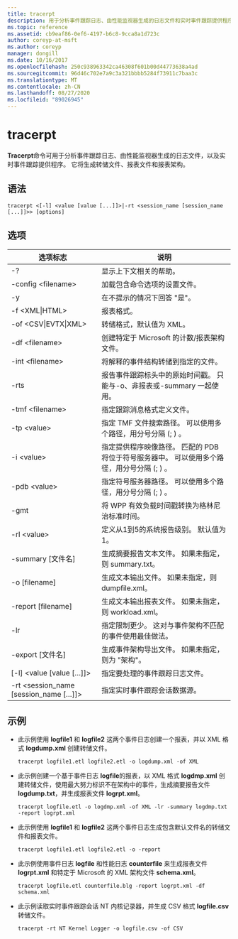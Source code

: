 ```yaml
---
title: tracerpt
description: 用于分析事件跟踪日志、由性能监视器生成的日志文件和实时事件跟踪提供程序的 tracerpt 参考文章。
ms.topic: reference
ms.assetid: cb9eaf86-0ef6-4197-b6c8-9cca8a1d723c
author: coreyp-at-msft
ms.author: coreyp
manager: dongill
ms.date: 10/16/2017
ms.openlocfilehash: 250c938963342ca46308f601b00d44773638a4ad
ms.sourcegitcommit: 96d46c702e7a9c3a321bbbb5284f73911c7baa3c
ms.translationtype: MT
ms.contentlocale: zh-CN
ms.lasthandoff: 08/27/2020
ms.locfileid: "89026945"
---
```

# <a name="tracerpt"></a>tracerpt

**Tracerpt**命令可用于分析事件跟踪日志、由性能监视器生成的日志文件，以及实时事件跟踪提供程序。 它将生成转储文件、报表文件和报表架构。

## <a name="syntax"></a>语法

```
tracerpt <[-l] <value [value [...]]>|-rt <session_name [session_name [...]]>> [options]
```

## <a name="options"></a>选项

|              选项标志               |                                                                    说明                                                                    |
|----------------------------------------|---------------------------------------------------------------------------------------------------------------------------------------------------|
|                   -?                   |                                                         显示上下文相关的帮助。                                                          |
|          -config \<filename>           |                                                 加载包含命令选项的设置文件。                                                  |
|                   -y                   |                                                  在不提示的情况下回答 "是"。                                                   |
|            -f \<XML\|HTML>             |                                                                  报表格式。                                                                   |
|         -of \<CSV\|EVTX\|XML>          |                                                         转储格式，默认值为 XML。                                                          |
|            -df \<filename>             |                                            创建特定于 Microsoft 的计数/报表架构文件。                                            |
|            -int \<filename>            |                                            将解释的事件结构转储到指定的文件。                                            |
|                  -rts                  |                        报告事件跟踪标头中的原始时间戳。 只能与-o、非报表或-summary 一起使用。                         |
|            -tmf \<filename>            |                                                  指定跟踪消息格式定义文件。                                                  |
|              -tp \<value>              |                            指定 TMF 文件搜索路径。 可以使用多个路径，用分号分隔 (; ) 。                            |
|              -i \<value>               | 指定提供程序映像路径。 匹配的 PDB 将位于符号服务器中。 可以使用多个路径，用分号分隔 (; ) 。 |
|             -pdb \<value>              |                             指定符号服务器路径。 可以使用多个路径，用分号分隔 (; ) 。                             |
|                  -gmt                  |                                              将 WPP 有效负载时间戳转换为格林尼治标准时间。                                               |
|              -rl \<value>              |                                               定义从1到5的系统报告级别。 默认值为 1。                                               |
|          -summary [文件名]           |                                  生成摘要报告文本文件。 如果未指定，则 summary.txt。                                   |
|             -o [filename]              |                                      生成文本输出文件。 如果未指定，则 dumpfile.xml。                                      |
|           -report [filename]           |                                  生成文本输出报表文件。 如果未指定，则 workload.xml。                                   |
|                  -lr                   |                        指定限制更少。 这对与事件架构不匹配的事件使用最佳做法。                         |
|           -export [文件名]           |                                  生成事件架构导出文件。 如果未指定，则为 "架构"。                                   |
|       [-l] \<value [value […]]>        |                                                   指定要处理的事件跟踪日志文件。                                                    |
| -rt \<session_name [session_name […]]> |                                                指定实时事件跟踪会话数据源。                                                |

## <a name="examples"></a>示例

- 此示例使用 **logfile1** 和 **logfile2** 这两个事件日志创建一个报表，并以 XML 格式 **logdump.xml** 创建转储文件。
  ```
  tracerpt logfile1.etl logfile2.etl -o logdump.xml -of XML
  ```
- 此示例创建一个基于事件日志 **logfile**的报表，以 XML 格式 **logdmp.xml** 创建转储文件，使用最大努力标识不在架构中的事件，生成摘要报告文件 **logdump.txt**，并生成报表文件 **logrpt.xml**。
  ```
  tracerpt logfile.etl -o logdmp.xml -of XML -lr -summary logdmp.txt -report logrpt.xml
  ```
- 此示例使用 **logfile1** 和 **logfile2** 这两个事件日志生成包含默认文件名的转储文件和报表文件。
  ```
  tracerpt logfile1.etl logfile2.etl -o -report
  ```
- 此示例使用事件日志 **logfile** 和性能日志 **counterfile** 来生成报表文件 **logrpt.xml** 和特定于 Microsoft 的 XML 架构文件 **schema.xml**。
  ```
  tracerpt logfile.etl counterfile.blg -report logrpt.xml -df schema.xml
  ```
- 此示例读取实时事件跟踪会话 NT 内核记录器，并生成 CSV 格式 **logfile.csv** 转储文件。
  ```
  tracerpt -rt NT Kernel Logger -o logfile.csv -of CSV
  ```
